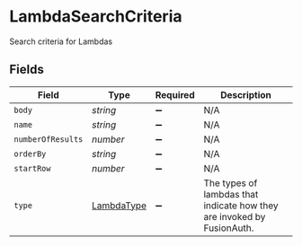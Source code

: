# LambdaSearchCriteria

Search criteria for Lambdas


## Fields

| Field                                                                  | Type                                                                   | Required                                                               | Description                                                            |
| ---------------------------------------------------------------------- | ---------------------------------------------------------------------- | ---------------------------------------------------------------------- | ---------------------------------------------------------------------- |
| `body`                                                                 | *string*                                                               | :heavy_minus_sign:                                                     | N/A                                                                    |
| `name`                                                                 | *string*                                                               | :heavy_minus_sign:                                                     | N/A                                                                    |
| `numberOfResults`                                                      | *number*                                                               | :heavy_minus_sign:                                                     | N/A                                                                    |
| `orderBy`                                                              | *string*                                                               | :heavy_minus_sign:                                                     | N/A                                                                    |
| `startRow`                                                             | *number*                                                               | :heavy_minus_sign:                                                     | N/A                                                                    |
| `type`                                                                 | [LambdaType](../../models/shared/lambdatype.md)                        | :heavy_minus_sign:                                                     | The types of lambdas that indicate how they are invoked by FusionAuth. |
